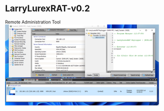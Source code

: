 # LarryLurexRAT-v0.2
Remote Administration Tool
![scr](https://github.com/Indestructible7/LarryLurexRAT-v0.2/raw/main/larrylurex.png)
